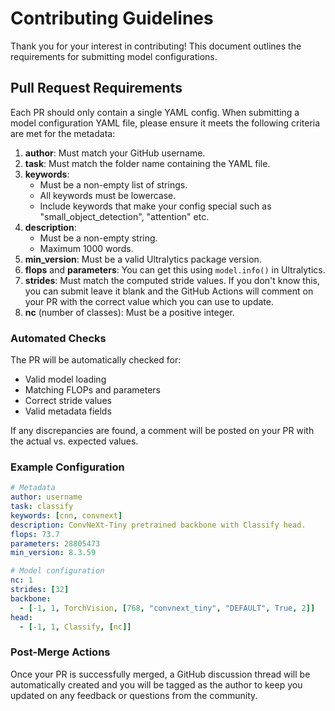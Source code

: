 # Contributing Guidelines

Thank you for your interest in contributing! This document outlines the requirements for submitting model configurations.

## Pull Request Requirements

Each PR should only contain a single YAML config. When submitting a model configuration YAML file, please ensure it meets the following criteria are met for the metadata:

1. **author**: Must match your GitHub username.
2. **task**: Must match the folder name containing the YAML file.
3. **keywords**: 
    - Must be a non-empty list of strings.
    - All keywords must be lowercase.
    - Include keywords that make your config special such as "small_object_detection", "attention" etc.
4. **description**: 
    - Must be a non-empty string.
    - Maximum 1000 words.
5. **min_version**: Must be a valid Ultralytics package version.
6. **flops** and **parameters**: You can get this using `model.info()` in Ultralytics.
7. **strides**: Must match the computed stride values. If you don't know this, you can submit leave it blank and the GitHub Actions will comment on your PR with the correct value which you can use to update.
8. **nc** (number of classes): Must be a positive integer.

### Automated Checks

The PR will be automatically checked for:
- Valid model loading
- Matching FLOPs and parameters
- Correct stride values
- Valid metadata fields

If any discrepancies are found, a comment will be posted on your PR with the actual vs. expected values.

### Example Configuration

```yaml
# Metadata
author: username
task: classify
keywords: [cnn, convnext]
description: ConvNeXt-Tiny pretrained backbone with Classify head.
flops: 73.7
parameters: 28805473
min_version: 8.3.59

# Model configuration
nc: 1
strides: [32]
backbone:
  - [-1, 1, TorchVision, [768, "convnext_tiny", "DEFAULT", True, 2]]
head:
  - [-1, 1, Classify, [nc]]
```

### Post-Merge Actions

Once your PR is successfully merged, a GitHub discussion thread will be automatically created and you will be tagged as the author to keep you updated on any feedback or questions from the community.